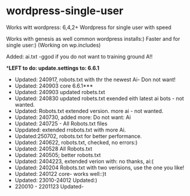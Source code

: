 # wordpress-single-user
Works witt wordpress: 6,4,2+
Wordpress for single user with speed

Works with genesis as well common wordpress installs:)
Faster and for single user:)  (Working on wp.includes)

Added: ai.txt -ggod if you do not want to training ground A!!

***LEFT to do: update.settings to: 6.6.1**

* Updated: 240917, robots.txt with thr the newest Ai- Don not want! 
* Updated: 240903 core 6.6.1***
* Updated: 240903 updated robets.txt
* Updated: 240830 updated robets.txt exended eith latest ai bots - not wanted.
* Updated: Robots.txt extended version. more ai - not wanted.
* Updated: 240730, added more: Do not want: Ai
* Updated: 240725 - All Robots.txt files
* Uppdated: extended rrobots.txt with more Ai.
* Updated:250702, robots.txt for better performance.
* Updated: 240622, robots.txt,  checked, no errors:)
* Updated: 240528 All Robots.txt
* Updated: 240505; better robots.txt
* Updated: 2404223, extended verion with: no thanks, ai:(
* Updated: 240204 Robots.txt with two verisions, use the one you like!
* Updated: 240122 core- works well::)t
* Updated: 23010-24012 Updated:)
* 220010 - 2201123 Updated-
